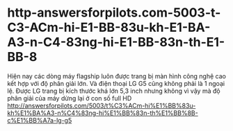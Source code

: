 # http-answersforpilots.com-5003-t-C3-ACm-hi-E1-BB-83u-kh-E1-BA-A3-n-C4-83ng-hi-E1-BB-83n-th-E1-BB-8
Hiện nay các dòng máy flagship luôn được trang bị màn hình công nghệ cao kết hợp với độ phân giải lớn. Và điện thoại LG G5 cũng không phải là 1 ngoại lệ. Được LG trang bị kích thước khá lớn 5,3 inch nhưng không vì vậy mà độ phân giải của máy dừng lại ở con số full HD http://answersforpilots.com/5003/t%C3%ACm-hi%E1%BB%83u-kh%E1%BA%A3-n%C4%83ng-hi%E1%BB%83n-th%E1%BB%8B-c%E1%BB%A7a-lg-g5
